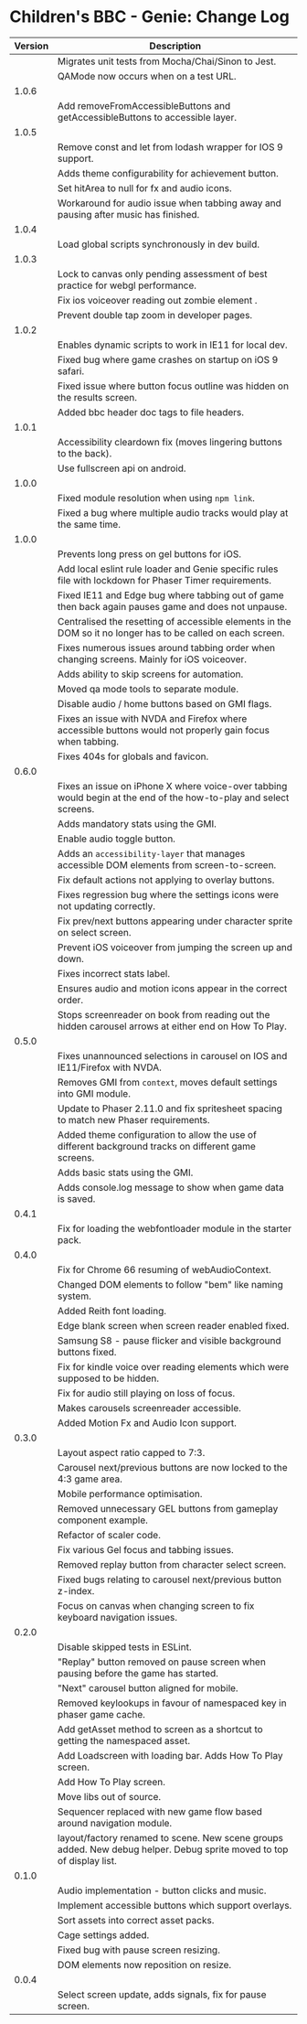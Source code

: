 # Children's BBC - Genie: Change Log

| Version | Description |
|---------|-------------|
| | Migrates unit tests from Mocha/Chai/Sinon to Jest. |
| | QAMode now occurs when on a test URL. |
| 1.0.6 | |
| | Add removeFromAccessibleButtons and getAccessibleButtons to accessible layer. |
| 1.0.5 | |
| | Remove const and let from lodash wrapper for IOS 9 support. |
| | Adds theme configurability for achievement button. |
| | Set hitArea to null for fx and audio icons. |
| | Workaround for audio issue when tabbing away and pausing after music has finished. |
| 1.0.4 | |
| | Load global scripts synchronously in dev build. |
| 1.0.3 | |
| | Lock to canvas only pending assessment of best practice for webgl performance. |
| | Fix ios voiceover reading out zombie element . |
| | Prevent double tap zoom in developer pages. |
| 1.0.2 | |
| | Enables dynamic scripts to work in IE11 for local dev. |
| | Fixed bug where game crashes on startup on iOS 9 safari. |
| | Fixed issue where button focus outline was hidden on the results screen. |
| | Added bbc header doc tags to file headers. | |
| 1.0.1 | |
| | Accessibility cleardown fix (moves lingering buttons to the back). |
| | Use fullscreen api on android. |
| 1.0.0| |
| | Fixed module resolution when using `npm link`. |
| | Fixed a bug where multiple audio tracks would play at the same time. |
| 1.0.0 | |
| | Prevents long press on gel buttons for iOS.  |
| | Add local eslint rule loader and Genie specific rules file with lockdown for Phaser Timer requirements. |
| | Fixed IE11 and Edge bug where tabbing out of game then back again pauses game and does not unpause. |
| | Centralised the resetting of accessible elements in the DOM so it no longer has to be called on each screen. |
| | Fixes numerous issues around tabbing order when changing screens. Mainly for iOS voiceover. |
| | Adds ability to skip screens for automation. |
| | Moved qa mode tools to separate module. |
| | Disable audio / home buttons based on GMI flags. |
| | Fixes an issue with NVDA and Firefox where accessible buttons would not properly gain focus when tabbing. |
| | Fixes 404s for globals and favicon. |
| 0.6.0 | |
| | Fixes an issue on iPhone X where voice-over tabbing would begin at the end of the how-to-play and select screens. |
| | Adds mandatory stats using the GMI. |
| | Enable audio toggle button. |
| | Adds an `accessibility-layer` that manages accessible DOM elements from screen-to-screen. |
| | Fix default actions not applying to overlay buttons. |
| | Fixes regression bug where the settings icons were not updating correctly. |
| | Fix prev/next buttons appearing under character sprite on select screen. |
| | Prevent iOS voiceover from jumping the screen up and down. |
| | Fixes incorrect stats label. |
| | Ensures audio and motion icons appear in the correct order. |
| | Stops screenreader on book from reading out the hidden carousel arrows at either end on How To Play. |
| 0.5.0 | |
| | Fixes unannounced selections in carousel on IOS and IE11/Firefox with NVDA. |
| | Removes GMI from `context`, moves default settings into GMI module. |
| | Update to Phaser 2.11.0 and fix spritesheet spacing to match new Phaser requirements. |
| | Added theme configuration to allow the use of different background tracks on different game screens. |
| | Adds basic stats using the GMI. |
| | Adds console.log message to show when game data is saved. |
| 0.4.1 | |
| | Fix for loading the webfontloader module in the starter pack. |
| 0.4.0 | |
| | Fix for Chrome 66 resuming of webAudioContext. |
| | Changed DOM elements to follow "bem" like naming system. |
| | Added Reith font loading. |
| | Edge blank screen when screen reader enabled fixed. |
| | Samsung S8 - pause flicker and visible background buttons fixed. |
| | Fix for kindle voice over reading elements which were supposed to be hidden. |
| | Fix for audio still playing on loss of focus. |
| | Makes carousels screenreader accessible. |
| | Added Motion Fx and Audio Icon support. |
| 0.3.0 | |
| | Layout aspect ratio capped to 7:3. |
| | Carousel next/previous buttons are now locked to the 4:3 game area. |
| | Mobile performance optimisation. |
| | Removed unnecessary GEL buttons from gameplay component example. |
| | Refactor of scaler code. |
| | Fix various Gel focus and tabbing issues. |
| | Removed replay button from character select screen. |
| | Fixed bugs relating to carousel next/previous button z-index. |
| | Focus on canvas when changing screen to fix keyboard navigation issues. |
| 0.2.0 | |
| | Disable skipped tests in ESLint. |
| | "Replay" button removed on pause screen when pausing before the game has started. |
| | "Next" carousel button aligned for mobile. |
| | Removed keylookups in favour of namespaced key in phaser game cache. |
| | Add getAsset method to screen as a shortcut to getting the namespaced asset.|
| | Add Loadscreen with loading bar. Adds How To Play screen. |
| | Add How To Play screen. |
| | Move libs out of source. |
| | Sequencer replaced with new game flow based around navigation module. |
| | layout/factory renamed to scene. New scene groups added. New debug helper. Debug sprite moved to top of display list. |
| 0.1.0 | |
| | Audio implementation - button clicks and music. |
| | Implement accessible buttons which support overlays. |
| | Sort assets into correct asset packs. |
| | Cage settings added. |
| | Fixed bug with pause screen resizing. |
| | DOM elements now reposition on resize.  |
| 0.0.4 | |
| | Select screen update, adds signals, fix for pause screen. |

